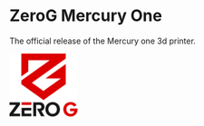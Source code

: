 # ZeroG Mercury One

The official release of the Mercury one 3d printer.


<img src="./Renders/Logo.png" width="120">

